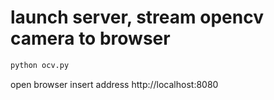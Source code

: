 # launch server, stream opencv camera to browser

```bash
python ocv.py
```

open browser insert address http://localhost:8080

